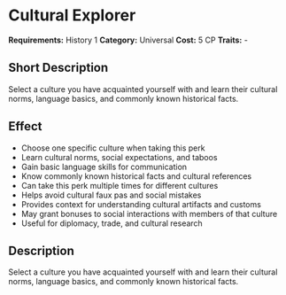 # Cultural Explorer

**Requirements:** History 1
**Category:** Universal
**Cost:** 5 CP
**Traits:** -


## Short Description
Select a culture you have acquainted yourself with and learn their cultural norms, language basics, and commonly known historical facts.

## Effect
- Choose one specific culture when taking this perk
- Learn cultural norms, social expectations, and taboos
- Gain basic language skills for communication
- Know commonly known historical facts and cultural references
- Can take this perk multiple times for different cultures
- Helps avoid cultural faux pas and social mistakes
- Provides context for understanding cultural artifacts and customs
- May grant bonuses to social interactions with members of that culture
- Useful for diplomacy, trade, and cultural research

## Description
Select a culture you have acquainted yourself with and learn their cultural norms, language basics, and commonly known historical facts.
